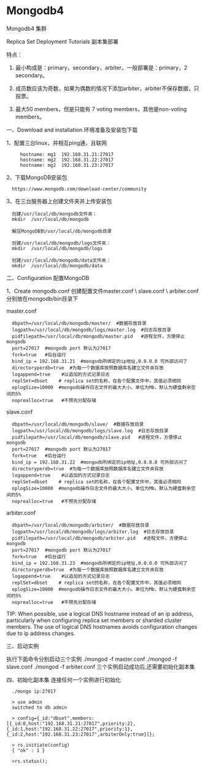 # Mongodb4 
Mongodb4  集群  

Replica Set Deployment Tutorials  副本集部署

特点：

1. 最小构成是：primary，secondary，arbiter，一般部署是：primary，2 secondary。

2. 成员数应该为奇数，如果为偶数的情况下添加arbiter，arbiter不保存数据，只投票。

3. 最大50 members，但是只能有 7 voting members，其他是non-voting members。

一、Download and installation 环境准备及安装包下载

1、配置三台linux，并相互ping通，且联网

         hostname: mg1  192.168.31.21:27017
         hostname: mg2  192.168.31.22:27017
         hostname: mg2  192.168.31.23:27017
         
2、下载MongoDB安装包

      https://www.mongodb.com/download-center/community

3、在三台服务器上创建文件夹并上传安装包

      创建/usr/local/db/mongodb文件夹：
      mkdir  /usr/local/db/mongodb

      解压MongoDB到/usr/local/db/mongodb目录

      创建/usr/local/db/mongodb/logs文件夹：
      mkdir  /usr/local/db/mongodb/logs

      创建/usr/local/db/mongodb/data文件夹：
      mkdir  /usr/local/db/mongodb/data 

二、Configuration  配置MongoDB

1、Create mongodb.conf   创建配置文件master.conf \ slave.conf \ arbiter.conf  分别放在mongodb/bin目录下

master.conf

      dbpath=/usr/local/db/mongodb/master/  #数据存放目录  
      logpath=/usr/local/db/mongodb/logs/master.log  #日志存放目录  
      pidfilepath=/usr/local/db/mongodb/master.pid   #进程文件，方便停止mongodb
      port=27017  #mongodb port 默认为27017
      fork=true   #后台运行
      bind_ip = 192.168.31.21  #mongodb所绑定的ip地址,0.0.0.0 可外部访问了
      directoryperdb=true  #为每一个数据库按照数据库名建立文件夹存放
      logappend=true    #以追加的方式记录日志
      replSet=dbset    # replica set的名称，在各个配置文件中，其值必须相同
      oplogSize=10000  #mongodb操作日志文件的最大大小。单位为Mb，默认为硬盘剩余空间的5%
      noprealloc=true   #不预先分配存储
      
slave.conf

      dbpath=/usr/local/db/mongodb/slave/  #数据存放目录  
      logpath=/usr/local/db/mongodb/logs/slave.log  #日志存放目录  
      pidfilepath=/usr/local/db/mongodb/slave.pid   #进程文件，方便停止mongodb
      port=27017  #mongodb port 默认为27017
      fork=true   #后台运行
      bind_ip = 192.168.31.22  #mongodb所绑定的ip地址,0.0.0.0 可外部访问了
      directoryperdb=true  #为每一个数据库按照数据库名建立文件夹存放
      logappend=true    #以追加的方式记录日志
      replSet=dbset    # replica set的名称，在各个配置文件中，其值必须相同
      oplogSize=10000  #mongodb操作日志文件的最大大小。单位为Mb，默认为硬盘剩余空间的5%
      noprealloc=true   #不预先分配存储

arbiter.conf

      dbpath=/usr/local/db/mongodb/arbiter/  #数据存放目录  
      logpath=/usr/local/db/mongodb/logs/arbiter.log  #日志存放目录  
      pidfilepath=/usr/local/db/mongodb/arbiter.pid   #进程文件，方便停止mongodb
      port=27017  #mongodb port 默认为27017
      fork=true   #后台运行
      bind_ip = 192.168.31.23  #mongodb所绑定的ip地址,0.0.0.0 可外部访问了
      directoryperdb=true  #为每一个数据库按照数据库名建立文件夹存放
      logappend=true    #以追加的方式记录日志
      replSet=dbset    # replica set的名称，在各个配置文件中，其值必须相同
      oplogSize=10000  #mongodb操作日志文件的最大大小。单位为Mb，默认为硬盘剩余空间的5%
      noprealloc=true   #不预先分配存储
TIP:
   When possible, use a logical DNS hostname instead of an ip address, particularly when configuring replica set members or sharded     cluster members. The use of logical DNS hostnames avoids configuration changes due to ip address changes.
   
三、启动实例

   执行下面命令分别启动三个实例
      ./mongod -f master.conf
      ./mongod -f slave.conf
      ./mongod -f arbiter.conf
   三个实例启动成功后,还需要初始化副本集

四、初始化副本集
    连接任何一个实例进行初始化
    
      ./mongo ip:27017
    
      > use admin
      switched to db admin
   
      > config={_id:"dbset",members:[{_id:0,host:"192.168.31.21:27017",priority:2},{_id:1,host:"192.168.31.22:27017",priority:1},{_id:2,host:"192.168.31.23:27017",arbiterOnly:true}]}; 
      
      > rs.initiate(config)
      { "ok" : 1 }
      
      >rs.status();
    
   
